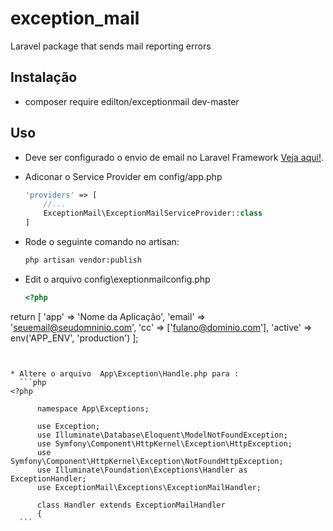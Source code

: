 # exception_mail
Laravel package that sends mail reporting errors
## Instalação
 - composer require edilton/exceptionmail dev-master

## Uso
* Deve ser configurado o envio de email no Laravel Framework [Veja aqui!](https://laravel.com/docs/5.2/mail).


* Adiconar o Service Provider em config/app.php
  ```php
  'providers' => [
      //...
      ExceptionMail\ExceptionMailServiceProvider::class
  ]
  ```
* Rode o seguinte comando no artisan:
  
  ```bash
  php artisan vendor:publish
  ```
* Edit o arquivo config\exeptionmailconfig.php
    ```php 
    <?php

return [
    'app'           => 'Nome da Aplicação',
    'email'         => 'seuemail@seudomninio.com',
    'cc'            => ['fulano@dominio.com'],
    'active'        =>  env('APP_ENV', 'production')
];
  ```

  
* Altere o arquivo  App\Exception\Handle.php para :
    ```php 
  <?php
        
        namespace App\Exceptions;
        
        use Exception;
        use Illuminate\Database\Eloquent\ModelNotFoundException;
        use Symfony\Component\HttpKernel\Exception\HttpException;
        use Symfony\Component\HttpKernel\Exception\NotFoundHttpException;
        use Illuminate\Foundation\Exceptions\Handler as ExceptionHandler;
        use ExceptionMail\Exceptions\ExceptionMailHandler;
        
        class Handler extends ExceptionMailHandler
        {
    ```
